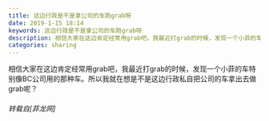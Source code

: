 ```yaml
---
title: 这边行政是不是拿公司的车跑grab呀
date: 2019-1-15 18:14
keywords: 这边行政是不是拿公司的车跑grab呀
description: 相信大家在这边肯定经常用grab吧，我最近打grab的时候，发现一个小菲的车特别像BC公司用的那种车。所以我就在想是不是这边行政私自把公司的车拿出去做grab呢？
categories: sharing
---
```

<td class="t_f" id="postmessage_2700099">

相信大家在这边肯定经常用grab吧，我最近打grab的时候，发现一个小菲的车特别像BC公司用的那种车。所以我就在想是不是这边行政私自把公司的车拿出去做grab呢？</td>
###### 转载自[菲龙网]